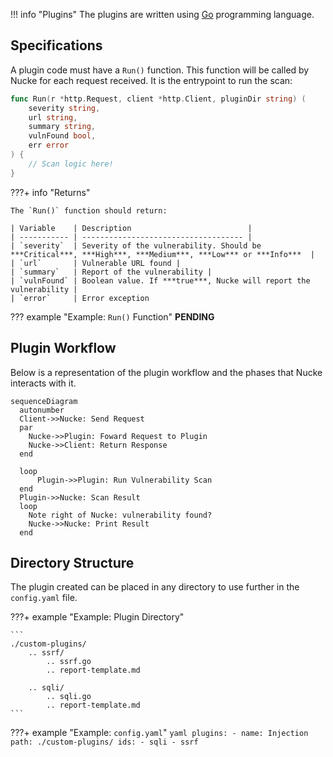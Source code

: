 !!! info "Plugins"
    The plugins are written using [Go](https://go.dev/) programming language.

## Specifications

A plugin code must have a `Run()` function. This function will be called by Nucke for each request received. It is the entrypoint to run the scan:

```go
func Run(r *http.Request, client *http.Client, pluginDir string) (
    severity string, 
    url string, 
    summary string, 
    vulnFound bool, 
    err error
) {
    // Scan logic here!
}
```

???+ info "Returns"

    The `Run()` function should return:
    
    | Variable    | Description                          |
    | ----------- | ------------------------------------ |
    | `severity`  | Severity of the vulnerability. Should be ***Critical***, ***High***, ***Medium***, ***Low*** or ***Info***  |
    | `url`       | Vulnerable URL found |
    | `summary`   | Report of the vulnerability |
    | `vulnFound` | Boolean value. If ***true***, Nucke will report the vulnerability |
    | `error`     | Error exception


??? example "Example: `Run()` Function"
    **PENDING**

## Plugin Workflow

Below is a representation of the plugin workflow and the phases that Nucke interacts with it. 
``` mermaid
sequenceDiagram
  autonumber
  Client->>Nucke: Send Request
  par
    Nucke->>Plugin: Foward Request to Plugin
    Nucke->>Client: Return Response
  end

  loop
      Plugin->>Plugin: Run Vulnerability Scan
  end
  Plugin->>Nucke: Scan Result
  loop
    Note right of Nucke: vulnerability found?
    Nucke->>Nucke: Print Result
  end
```


## Directory Structure

The plugin created can be placed in any directory to use further in the `config.yaml` file.

???+ example "Example: Plugin Directory"

    ```
    ./custom-plugins/
        .. ssrf/
            .. ssrf.go
            .. report-template.md

        .. sqli/
            .. sqli.go
            .. report-template.md
    ```

???+ example "Example: `config.yaml`"
    ```yaml
    plugins:
    - name: Injection
      path: ./custom-plugins/
      ids:
      - sqli
      - ssrf
    ```
